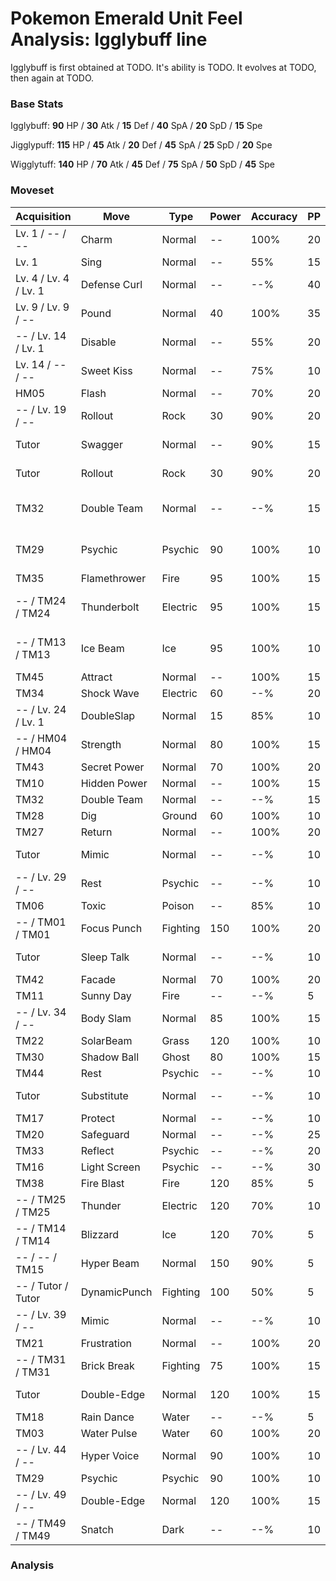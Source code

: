 # Pokemon Emerald Unit Feel Analysis: Igglybuff line

Igglybuff is first obtained at TODO. It's ability is TODO. It evolves at TODO, then again at TODO.

### Base Stats

Igglybuff: **90** HP / **30** Atk / **15** Def / **40** SpA / **20** SpD / **15** Spe

Jigglypuff: **115** HP / **45** Atk / **20** Def / **45** SpA / **25** SpD / **20** Spe

Wigglytuff: **140** HP / **70** Atk / **45** Def / **75** SpA / **50** SpD / **45** Spe

### Moveset

|Acquisition          |Move        |Type    |Power|Accuracy|PP |Notes                    |
|---                  |---         |---     |---  |---     |---|---                      |
|Lv. 1 / -- / --      |Charm       |Normal  |--   |100%    |20 |                         |
|Lv. 1                |Sing        |Normal  |--   |55%     |15 |                         |
|Lv. 4 / Lv. 4 / Lv. 1|Defense Curl|Normal  |--   |--%     |40 |                         |
|Lv. 9 / Lv. 9 / --   |Pound       |Normal  |40   |100%    |35 |                         |
|-- / Lv. 14 / Lv. 1  |Disable     |Normal  |--   |55%     |20 |                         |
|Lv. 14 / -- / --     |Sweet Kiss  |Normal  |--   |75%     |10 |                         |
|HM05                 |Flash       |Normal  |--   |70%     |20 |                         |
|-- / Lv. 19 / --     |Rollout     |Rock    |30   |90%     |20 |                         |
|Tutor                |Swagger     |Normal  |--   |90%     |15 |Emerald only             |
|Tutor                |Rollout     |Rock    |30   |90%     |20 |Emerald only             |
|TM32                 |Double Team |Normal  |--   |--%     |15 |Buy at Game Corner       |
|TM29                 |Psychic     |Psychic |90   |100%    |10 |Buy at Game Corner       |
|TM35                 |Flamethrower|Fire    |95   |100%    |15 |                         |
|-- / TM24 / TM24     |Thunderbolt |Electric|95   |100%    |15 |Buy at Game Corner       |
|-- / TM13 / TM13     |Ice Beam    |Ice     |95   |100%    |10 |Buy at Game Corner       |
|TM45                 |Attract     |Normal  |--   |100%    |15 |                         |
|TM34                 |Shock Wave  |Electric|60   |--%     |20 |                         |
|-- / Lv. 24 / Lv. 1  |DoubleSlap  |Normal  |15   |85%     |10 |                         |
|-- / HM04 / HM04     |Strength    |Normal  |80   |100%    |15 |                         |
|TM43                 |Secret Power|Normal  |70   |100%    |20 |                         |
|TM10                 |Hidden Power|Normal  |--   |100%    |15 |                         |
|TM32                 |Double Team |Normal  |--   |--%     |15 |                         |
|TM28                 |Dig         |Ground  |60   |100%    |10 |                         |
|TM27                 |Return      |Normal  |--   |100%    |20 |                         |
|Tutor                |Mimic       |Normal  |--   |--%     |10 |Emerald only             |
|-- / Lv. 29 / --     |Rest        |Psychic |--   |--%     |10 |                         |
|TM06                 |Toxic       |Poison  |--   |85%     |10 |                         |
|-- / TM01 / TM01     |Focus Punch |Fighting|150  |100%    |20 |                         |
|Tutor                |Sleep Talk  |Normal  |--   |--%     |10 |Emerald only             |
|TM42                 |Facade      |Normal  |70   |100%    |20 |                         |
|TM11                 |Sunny Day   |Fire    |--   |--%     |5  |                         |
|-- / Lv. 34 / --     |Body Slam   |Normal  |85   |100%    |15 |                         |
|TM22                 |SolarBeam   |Grass   |120  |100%    |10 |                         |
|TM30                 |Shadow Ball |Ghost   |80   |100%    |15 |                         |
|TM44                 |Rest        |Psychic |--   |--%     |10 |                         |
|Tutor                |Substitute  |Normal  |--   |--%     |10 |Emerald only             |
|TM17                 |Protect     |Normal  |--   |--%     |10 |                         |
|TM20                 |Safeguard   |Normal  |--   |--%     |25 |                         |
|TM33                 |Reflect     |Psychic |--   |--%     |20 |                         |
|TM16                 |Light Screen|Psychic |--   |--%     |30 |                         |
|TM38                 |Fire Blast  |Fire    |120  |85%     |5  |                         |
|-- / TM25 / TM25     |Thunder     |Electric|120  |70%     |10 |                         |
|-- / TM14 / TM14     |Blizzard    |Ice     |120  |70%     |5  |                         |
|-- / -- / TM15       |Hyper Beam  |Normal  |150  |90%     |5  |                         |
|-- / Tutor / Tutor   |DynamicPunch|Fighting|100  |50%     |5  |Emerald only             |
|-- / Lv. 39 / --     |Mimic       |Normal  |--   |--%     |10 |                         |
|TM21                 |Frustration |Normal  |--   |100%    |20 |                         |
|-- / TM31 / TM31     |Brick Break |Fighting|75   |100%    |15 |                         |
|Tutor                |Double-Edge |Normal  |120  |100%    |15 |Emerald only             |
|TM18                 |Rain Dance  |Water   |--   |--%     |5  |                         |
|TM03                 |Water Pulse |Water   |60   |100%    |20 |                         |
|-- / Lv. 44 / --     |Hyper Voice |Normal  |90   |100%    |10 |                         |
|TM29                 |Psychic     |Psychic |90   |100%    |10 |                         |
|-- / Lv. 49 / --     |Double-Edge |Normal  |120  |100%    |15 |                         |
|-- / TM49 / TM49     |Snatch      |Dark    |--   |--%     |10 |                         |

### Analysis